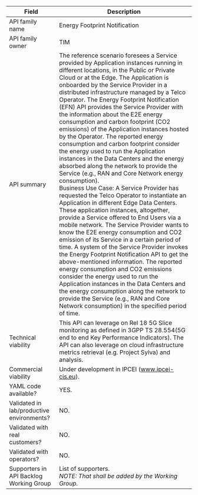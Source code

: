 | **Field** | Description | 
| ---- | ----- |
| API family name | Energy Footprint Notification |
| API family owner | TIM |
| API summary | The reference scenario foresees a Service provided by Application instances running in different locations, in the Public or Private Cloud or at the Edge. The Application is onboarded by the Service Provider in a distributed infrastructure managed by a Telco Operator. The Energy Footprint Notification (EFN) API provides the Service Provider with the information about the E2E energy consumption and carbon footprint (CO2 emissions) of the Application instances hosted by the Operator. The reported energy consumption and carbon footprint consider the energy used to run the Application instances in the Data Centers and the energy absorbed along the network to provide the Service (e.g., RAN and Core Network energy consumption).<br>Business Use Case: A Service Provider has requested the Telco Operator to instantiate an Application in different Edge Data Centers. These application instances, altogether, provide a Service offered to End Users via a mobile network. The Service Provider wants to know the E2E energy consumption and CO2 emission of its Service in a certain period of time. A system of the Service Provider invokes the Energy Footprint Notification API to get the above-mentioned information. The reported energy consumption and CO2 emissions consider the energy used to run the Application instances in the Data Centers and the energy consumption along the network to provide the Service (e.g., RAN and Core Network consumption) in the specified period of time.|
| Technical viability | This API can leverage on Rel 18 5G Slice monitoring as defined in 3GPP TS 28.554(5G end to end Key Performance Indicators). The API can also leverage on cloud infrastructure metrics retrieval (e.g. Project Sylva) and analysis</em>. 
| Commercial viability | Under development in IPCEI (www.ipcei-cis.eu).</em>|
| YAML code available? | YES. |
| Validated in lab/productive environments? | NO. |
| Validated with real customers? | NO. |
| Validated with operators? | NO. |
| Supporters in API Backlog Working Group | List of supporters. <br><em> NOTE: That shall be added by the Working Group. </em> |